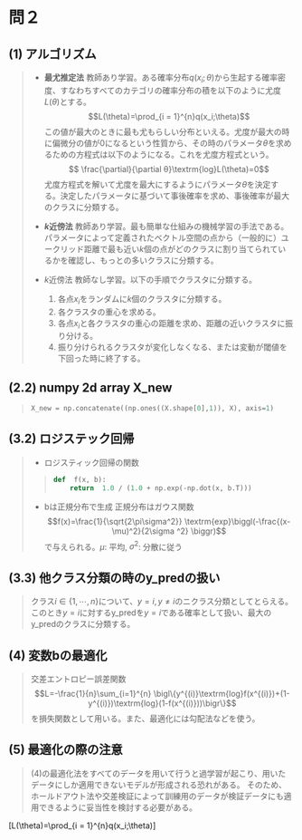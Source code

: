 # 問２
## (1) アルゴリズム
> - **最尤推定法**
> 教師あり学習。ある確率分布$q(x_i;\theta)$から生起する確率密度、すなわちすべてのカテゴリの確率分布の積を以下のように尤度$L(\theta)$とする。
> $$L(\theta)=\prod_{i = 1}^{n}q(x_i;\theta)$$この値が最大のときに最も尤もらしい分布といえる。尤度が最大の時に偏微分の値が0になるという性質から、その時のパラメータ$\theta$を求めるための方程式は以下のようになる。これを尤度方程式という。
> $$ \frac{\partial}{\partial θ}\textrm{log}L(\theta)=0$$尤度方程式を解いて尤度を最大にするようにパラメータ$\theta$を決定する。決定したパラメータに基づいて事後確率を求め、事後確率が最大のクラスに分類する。
> 
> - **$k$近傍法**
> 教師あり学習。最も簡単な仕組みの機械学習の手法である。パラメータによって定義されたベクトル空間の点から（一般的に）ユークリッド距離で最も近い$k$個の点がどのクラスに割り当てられているかを確認し、もっとの多いクラスに分類する。
> 
> - $k$近傍法
> 教師なし学習。以下の手順でクラスタに分類する。
>	1. 各点$x_i$をランダムに$k$個のクラスタに分類する。
>	2. 各クラスタの重心を求める。
>	3. 各点$x_i$と各クラスタの重心の距離を求め、距離の近いクラスタに振り分ける。
>	4. 振り分けられるクラスタが変化しなくなる、または変動が閾値を下回った時に終了する。

## (2.2) **numpy 2d array X_new**

> ```python:question2.py
> X_new = np.concatenate((np.ones((X.shape[0],1)), X), axis=1)
> ```

## (3.2) **ロジステック回帰**
> - ロジスティック回帰の関数
> > ```python
>  > def  f(x, b):
> >  	return  1.0 / (1.0 + np.exp(-np.dot(x, b.T)))
> > ```
> - bは正規分布で生成
> 正規分布はガウス関数$$f(x)=\frac{1}{\sqrt{2\pi\sigma^2}}
> \textrm{exp}\biggl(-\frac{(x-\mu)^2}{2\sigma ^2} \biggr)$$
> で与えられる。$\mu$: 平均, $\sigma^2$: 分散に従う

## (3.3) **他クラス分類の時のy_predの扱い**

> クラス$i\in\{1,\cdots,n\}$について、$y=i,y\neq i$のニクラス分類としてとらえる。このとき$y=i$に対するy_predを$y=i$である確率として扱い、最大のy_predのクラスに分類する。

## (4) 変数bの最適化

> 交差エントロピー誤差関数
> $$L=-\frac{1}{n}\sum_{i=1}^{n} \bigl\{y^{(i)}\textrm{log}f(x^{(i)})+(1-y^{(i)})\textrm{log}(1-f(x^{(i)}))\bigr\}$$
> を損失関数として用いる。また、最適化には勾配法などを使う。

## (5) 最適化の際の注意

> (4)の最適化法をすべてのデータを用いて行うと過学習が起こり、用いたデータにしか適用できないモデルが形成される恐れがある。
> そのため、ホールドアウト法や交差検証によって訓練用のデータが検証データにも適用できるように妥当性を検討する必要がある。

\[L(\theta)=\prod_{i = 1}^{n}q(x_i;\theta)\]